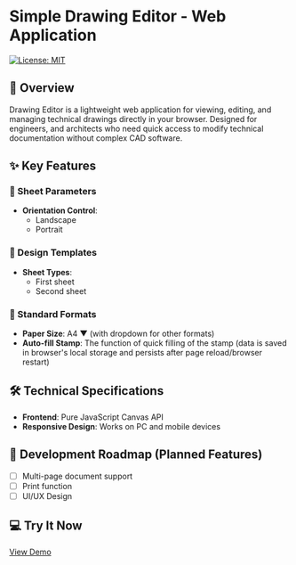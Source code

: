 # Simple Drawing Editor - Web Application

[![License: MIT](https://img.shields.io/badge/License-MIT-yellow.svg)](https://opensource.org/licenses/MIT)

## 🚀 Overview

Drawing Editor is a lightweight web application for viewing, editing, and managing technical drawings directly in your browser. Designed for engineers, and architects who need quick access to modify technical documentation without complex CAD software.

## ✨ Key Features

### 📐 Sheet Parameters
- **Orientation Control**:
  - Landscape
  - Portrait

### 🎨 Design Templates
- **Sheet Types**:
  - First sheet
  - Second sheet

### 📄 Standard Formats
- **Paper Size**: A4 ▼ (with dropdown for other formats)
- **Auto-fill Stamp**: The function of quick filling of the stamp (data is saved in browser's local storage and persists after page reload/browser restart)

## 🛠️ Technical Specifications
- **Frontend**: Pure JavaScript Canvas API
- **Responsive Design**: Works on PC and mobile devices

## 🚧 Development Roadmap (Planned Features)
- [ ] Multi-page document support
- [ ] Print function
- [ ] UI/UX Design

## 💻 Try It Now
[View Demo](https://select-stamp.onrender.com/)
